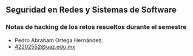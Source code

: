## Seguridad en Redes y Sistemas de Software

### Notas de hacking de los retos resueltos durante el semestre

- Pedro Abraham Ortega Hernández
- 42202552@uaz.edu.mx
